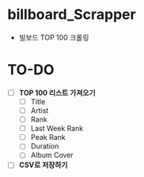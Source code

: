 # billboard_Scrapper
- 빌보드 TOP 100 크롤링

# TO-DO
- [ ] **TOP 100 리스트 가져오기**
  - [ ] Title
  - [ ] Artist
  - [ ] Rank
  - [ ] Last Week Rank
  - [ ] Peak Rank
  - [ ] Duration
  - [ ] Album Cover
- [ ] **CSV로 저장하기**